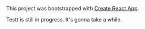 This project was bootstrapped with [Create React App](https://github.com/facebookincubator/create-react-app).


Testt is still in progress. It's gonna take a while.
